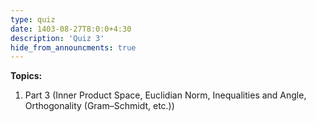 ```yaml
---
type: quiz
date: 1403-08-27T8:0:0+4:30
description: 'Quiz 3'
hide_from_announcments: true
---
```

**Topics:**
1. Part 3 (Inner Product Space, Euclidian Norm, Inequalities and Angle, Orthogonality (Gram–Schmidt, etc.))
